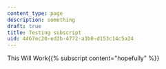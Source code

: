 ```yaml
---
content_type: page
description: something
draft: true
title: Testing subscript
uid: 4467ec20-ed3b-4772-a3b0-d153c14c5a24
---
```

This Will Work{{% subscript content="hopefully" %}}